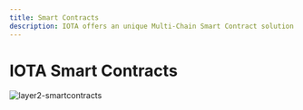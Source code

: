 ```yaml
---
title: Smart Contracts
description: IOTA offers an unique Multi-Chain Smart Contract solution that is compatible with Solidity, Rust, Go and Linux.
---
```


# IOTA Smart Contracts

![layer2-smartcontracts](/img/learn/layer2-smart-contracts.png)
